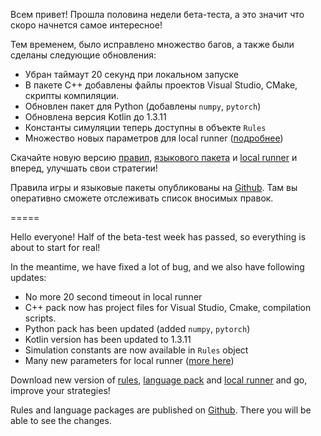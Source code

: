 Всем привет! Прошла половина недели бета-теста, а это значит что скоро начнется самое интересное!

Тем временем, было исправлено множество багов, а также были сделаны следующие обновления:

- Убран таймаут 20 секунд при локальном запуске
- В пакете C++ добавлены файлы проектов Visual Studio, CMake, скрипты компиляции.
- Обновлен пакет для Python (добавлены `numpy`, `pytorch`)
- Обновлена версия Kotlin до 1.3.11
- Константы симуляции теперь доступны в объекте `Rules`
- Множество новых параметров для local runner ([подробнее](/p/localrunner))

Скачайте новую версию [правил](http://russianaicup.ru/p/rules), [языкового пакета](http://russianaicup.ru/p/packs) и [local runner](http://russianaicup.ru/p/localrunner) и вперед, улучшать свои стратегии!

Правила игры и языковые пакеты опубликованы на [Github](https://github.com/MailRuChamps/raic). Там вы оперативно сможете отслеживать список вносимых правок.

=====

Hello everyone! Half of the beta-test week has passed, so everything is about to start for real!

In the meantime, we have fixed a lot of bug, and we also have following updates:

- No more 20 second timeout in local runner
- C++ pack now has project files for Visual Studio, Cmake, compilation scripts.
- Python pack has been updated (added `numpy`, `pytorch`)
- Kotlin version has been updated to 1.3.11
- Simulation constants are now available in `Rules` object
- Many new parameters for local runner ([more here](/p/localrunner))

Download new version of [rules](http://russianaicup.ru/p/rules), [language pack](http://russianaicup.ru/p/packs) and [local runner](http://russianaicup.ru/p/localrunner) and go, improve your strategies!

Rules and language packages are published on [Github](https://github.com/MailRuChamps/raic). There you will be able to see the changes.
